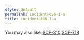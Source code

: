 ```yaml
---
style: default
permalink: incident-096-1-a
title: incident-096-1-a
---
```

You may also like:
[SCP-310](http://scp-wiki.net/scp-310)
[SCP-718](http://scp-wiki.net/scp-718)